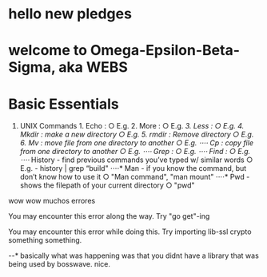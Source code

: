# hello new pledges

# welcome to Omega-Epsilon-Beta-Sigma, aka WEBS

# 

# Basic Essentials 
  1. UNIX Commands
	1. Echo : 
		○ E.g.
	2. More :
		○ E.g.
     *3. Less :
		○ E.g.
     *4. Mkdir : make a new directory
		○ E.g.
     *5. rmdir : Remove directory
        ○ E.g. 
     *6. Mv : move file  from one directory to another
		○ E.g.
⋅⋅⋅⋅* Cp : copy file from one directory to another
		○ E.g.
⋅⋅⋅⋅* Grep :
		○ E.g.
⋅⋅⋅⋅* Find :
		○ E.g.
⋅⋅⋅⋅* History - find previous commands you’ve typed w/ similar words
		○ E.g. -  history | grep “build"
⋅⋅⋅⋅* Man - if you know the command, but don’t know how to use it
		○ "Man command", "man mount"
⋅⋅⋅⋅* Pwd - shows the filepath of your current directory
		○ "pwd"



wow wow muchos errores

You may encounter this error along the way. Try "go get"-ing

You may encounter this error while doing this. Try importing lib-ssl crypto something something.

--* basically what was happening was that you didnt have a library that was being used by bosswave. nice.
    
  
